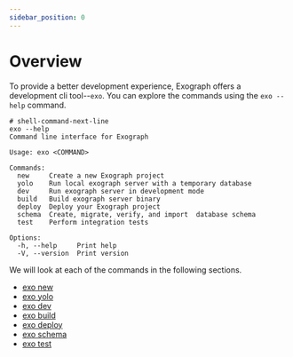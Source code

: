 ```yaml
---
sidebar_position: 0
---
```


# Overview

To provide a better development experience, Exograph offers a development cli tool--`exo`. You can explore the commands using the `exo --help` command.

```shell-session
# shell-command-next-line
exo --help
Command line interface for Exograph

Usage: exo <COMMAND>

Commands:
  new     Create a new Exograph project
  yolo    Run local exograph server with a temporary database
  dev     Run exograph server in development mode
  build   Build exograph server binary
  deploy  Deploy your Exograph project
  schema  Create, migrate, verify, and import  database schema
  test    Perform integration tests

Options:
  -h, --help     Print help
  -V, --version  Print version
```

We will look at each of the commands in the following sections.

- [exo new](new.md)
- [exo yolo](yolo.md)
- [exo dev](dev.md)
- [exo build](build.md)
- [exo deploy](deploy.md)
- [exo schema](schema.md)
- [exo test](test.md)
